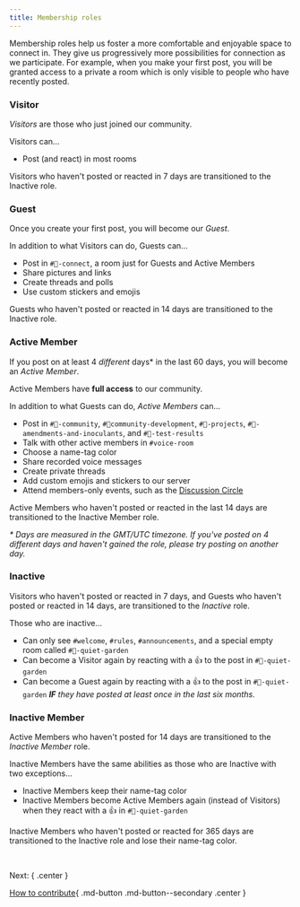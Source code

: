 ```yaml
---
title: Membership roles
---
```


Membership roles help us foster a more comfortable and enjoyable space to connect in. They give us progressively more possibilities for connection as we participate. For example, when you make your first post, you will be granted access to a private a room which is only visible to people who have recently posted.

### Visitor

_Visitors_ are those who just joined our community.

Visitors can...

- Post (and react) in most rooms

Visitors who haven't posted or reacted in 7 days are transitioned to the Inactive role.

### Guest

Once you create your first post, you will become our _Guest_.

In addition to what Visitors can do, Guests can...

- Post in `#💬-connect`, a room just for Guests and Active Members
- Share pictures and links
- Create threads and polls
- Use custom stickers and emojis

Guests who haven't posted or reacted in 14 days are transitioned to the Inactive role.

### Active Member

If you post on at least 4 _different_ days\* in the last 60 days, you will become an _Active Member_.

Active Members have **full access** to our community.

In addition to what Guests can do, _Active Members_ can...

- Post in `#💞-community`, `#🤝community-development`, `#📔-projects`, `#🦠-amendments-and-inoculants`, and `#🔬-test-results`
- Talk with other active members in `#voice-room`
- Choose a name-tag color
- Share recorded voice messages
- Create private threads
- Add custom emojis and stickers to our server
- Attend members-only events, such as the [Discussion Circle](/events/discussion-circle)

Active Members who haven't posted or reacted in the last 14 days are transitioned to the Inactive Member role.

_\* Days are measured in the GMT/UTC timezone. If you've posted on 4 different days and haven't gained the role, please try posting on another day._

### Inactive

Visitors who haven't posted or reacted in 7 days, and Guests who haven't posted or reacted in 14 days, are transitioned to the _Inactive_ role.

Those who are inactive...

- Can only see `#welcome`, `#rules`, `#announcements`, and a special empty room called `#🌷-quiet-garden`
- Can become a Visitor again by reacting with a 👍 to the post in `#🌷-quiet-garden`
- Can become a Guest again by reacting with a 👍 to the post in `#🌷-quiet-garden` _**IF** they have posted at least once in the last six months_.

### Inactive Member

Active Members who haven't posted for 14 days are transitioned to the _Inactive Member_ role.

Inactive Members have the same abilities as those who are Inactive with two exceptions...

- Inactive Members keep their name-tag color
- Inactive Members become Active Members again (instead of Visitors) when they react with a 👍 in `#🌷-quiet-garden`

Inactive Members who haven't posted or reacted for 365 days are transitioned to the Inactive role and lose their name-tag color.

&nbsp;

Next:
{ .center }

[How to contribute](contribute.md){ .md-button .md-button--secondary .center }
